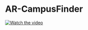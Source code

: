 # AR-CampusFinder

[![Watch the video](https://i.imgur.com/xL5KuGX.png)](https://j.gifs.com/gZPMMG.gif)
